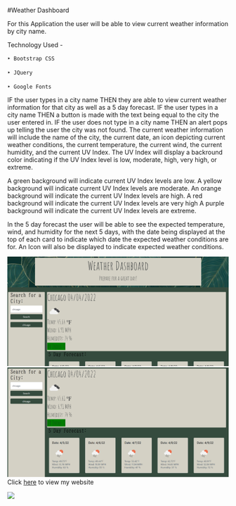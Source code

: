 #Weather Dashboard

For this Application the user will be able to view current weather information by city name. 

Technology Used -

    ‣ Bootstrap CSS

    ‣ JQuery

    ‣ Google Fonts


IF the user types in a city name THEN they are able to view current weather information for that city as well as a 5 day forecast.
IF the user types in a city name THEN a button is made with the text being equal to the city the user entered in.
IF the user does not type in a city name THEN an alert pops up telling the user the city was not found.
The current weather information will include the name of the city, the current date, an icon depicting current weather conditions, the current temperature, the current wind, the current humidity, and the current UV Index. 
The UV Index will display a backround color indicating if the UV Index level is low, moderate, high, very high, or extreme.


A green background will indicate current UV Index levels are low.
A yellow background will indicate current UV Index levels are moderate.
An orange background will indicate the current UV Index levels are high.
A red background will indicate the current UV Index levels are very high
A purple background will indicate the current UV Index levels are extreme.


In the 5 day forecast the user will be able to see the expected temperature, wind, and humidity for the next 5 days, with the date being displayed at the top of each card to indicate which date the expected weather conditions are for. An Icon will also be displayed to indicate expected weather conditions. 

![alt](./assets/css/images/weather-browser-one.png)
![alt](./assets/css/images/weather-browser.png)
Click [here](https://nicoled1999.github.io/weather-dashboard/) to view my website

![](https://img.shields.io/badge/License-MIT-blueviolet)


